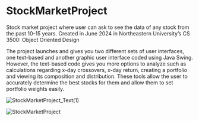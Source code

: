 # StockMarketProject

Stock market project where user can ask to see the data of any stock from the past 10-15 years. Created in June 2024 in Northeastern University’s CS 3500: Object Oriented Design

The project launches and gives you two different sets of user interfaces, one text-based and another graphic user interface coded using Java Swing. However, the text-based code gives you more options to analyze such as calculations regarding x-day crossovers, x-day return, creating a portfolio and viewing its composition and distribution. These tools allow the user to accurately determine the best stocks for them and allow them to set portfolio weights easily. 

![StockMarketProject_Text(1)](https://github.com/user-attachments/assets/8829d7d8-7b48-403d-82e9-d797d10151ff)

![StockMarketProject](https://github.com/user-attachments/assets/5370ad83-a5ef-4e20-bdc4-3b656d23b115)
